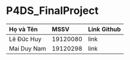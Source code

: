 # P4DS_FinalProject
|Họ và Tên|MSSV|Link Github|
|:-|:-|:-|
|Lê Đức Huy|19120080|link|
|Mai Duy Nam|19120298|link|
